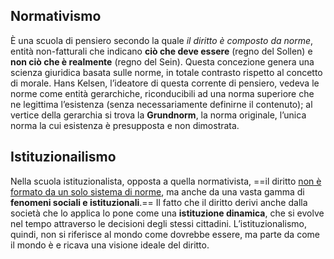 ## Normativismo
È una scuola di pensiero secondo la quale *il diritto è composto da norme*, entità non-fatturali che indicano **ciò che deve essere** (regno del Sollen) e **non ciò che è realmente** (regno del Sein).
Questa concezione genera una scienza giuridica basata sulle norme, in totale contrasto rispetto al concetto di morale.
Hans Kelsen, l’ideatore di questa corrente di pensiero, vedeva le norme come entità gerarchiche, riconducibili ad una norma superiore che ne legittima l’esistenza (senza necessariamente definirne il contenuto); al vertice della gerarchia si trova la **Grundnorm**, la norma originale, l’unica norma la cui esistenza è presupposta e non dimostrata.

## Istituzionailismo
Nella scuola istituzionalista, opposta a quella normativista, ==il diritto <u>non è formato da un solo sistema di norme</u>, ma anche da una vasta gamma di **fenomeni sociali e istituzionali**.==
Il fatto che il diritto derivi anche dalla società che lo applica lo pone come una **istituzione dinamica**, che si evolve nel tempo attraverso le decisioni degli stessi cittadini.
L’istituzionalismo, quindi, non si riferisce al mondo come dovrebbe essere, ma parte da come il mondo è e ricava una visione ideale del diritto.